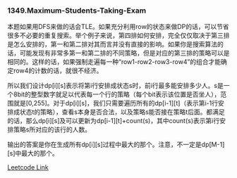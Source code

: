 ### 1349.Maximum-Students-Taking-Exam

本题如果用DFS来做的话会TLE。如果充分利用row的状态来做DP的话，可以节省很多不必要的重复搜索。举个例子来说，第四排如何安排，完全仅仅取决于第三排是怎么安排的，第一和第二排对其而言并没有直接的影响。如果你是搜索算法的话，可能发现有非常多第一和第二排的不同策略，但是对应的第三排的策略可以是相同的。这样的话，如果强制走遍每一种“row1-row2-row3-row4”的组合才能确定row4的计数的话，就很不经济。

所以我们设计dp[i][s]表示将第i行安排成状态s时，前i行最多能安排多少人。s是一个8bit的整型数字就足以代表每一个行的策略（每个bit表示该位置是否坐人），范围就是[0,255]。对于dp[i][s]，我们只需要遍历所有的dp[i-1][t]（表示第i-1行安排成状态t的策略），查看s本身是否合法，以及策略s能否接在策略t后面。都满足的话，那么dp[i][s]及可以更新为dp[i-1][t]+count(s)，其中count(s)表示第i行安排策略s所对应的该行的人数。

输出的答案是你在生成所有dp[i][s]过程中最大的那个。注意，不一定是dp[M-1][s]中最大的那个。


[Leetcode Link](https://leetcode.com/problems/maximum-students-taking-exam)